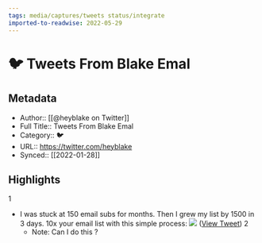 ```yaml
---
tags: media/captures/tweets status/integrate
imported-to-readwise: 2022-05-29
---
```

# 🐦 Tweets From Blake Emal

## Metadata
- Author:: [[@heyblake on Twitter]]
- Full Title:: Tweets From Blake Emal
- Category:: 🐦
- URL:: https://twitter.com/heyblake
- Synced:: [[2022-01-28]]

## Highlights
1
- I was stuck at 150 email subs for months.
  Then I grew my list by 1500 in 3 days.
  10x your email list with this simple process: 
  ![](https://pbs.twimg.com/media/FKMHtUaXIAkGYUT.png) ([View Tweet](https://twitter.com/heyblake/status/1487040778769768448))
2
    - Note: Can I do this ?
